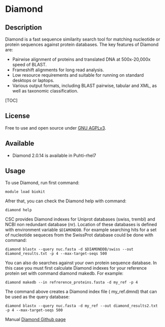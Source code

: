 
# Diamond

## Description

Diamond is a fast sequence similarity search tool for matching nucleotide or protein sequences against protein databases.
The key features of Diamond are:

*   Pairwise alignment of proteins and translated DNA at 500x-20,000x speed of BLAST.
*   Frameshift alignments for long read analysis.
*   Low resource requirements and suitable for running on standard desktops or laptops.
*   Various output formats, including BLAST pairwise, tabular and XML, as well as taxonomic classification.

[TOC]

## License

Free to use and open source under [GNU AGPLv3](https://www.gnu.org/licenses/agpl-3.0.en.html).

## Available
*   Diamond 2.0.14 is available in Puhti-rhel7

## Usage

To use Diamond, run first command:
```text
module load biokit
```
Afrer that, you can check the Diamond help with command:
```text
diamond help
```
CSC provides Diamond indexes for Uniprot databases (swiss, trembl) and NCBI non redundant database (nr). Location of these databases is defined with environment variable `$DIAMONDDB`.  For example searching hits for a set of nucleotide sequeces from the SwissProt database could be done with  command:
```text
diamond blastx --query nuc.fasta -d $DIAMONDDB/swiss --out diamond_results.txt -p 4 --max-target-seqs 500
```
You can also do searches against your own protein sequence database.  In this case you must first calculate Diamond indexes for your reference protein set with command diamond makedb. For example:
```text
diamond makedb --in refrerence_proteins.fasta -d my_ref -p 4
```
The command above creates a Diamond index file ( my_ref.dmnd) that can be used as the query database:
```text
diamond blastx --query nuc.fasta -d my_ref --out diamond_results2.txt -p 4 --max-target-seqs 500
```


Manual
[Diamond Github page](https://github.com/bbuchfink/diamond)

